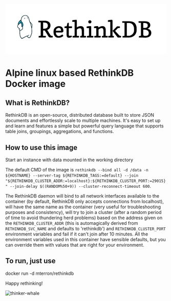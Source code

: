 ![rethinkdb](https://raw.githubusercontent.com/indiedotkim/devstrap/master/logos/RethinkDB-logo-thinker.png)
# Alpine linux based RethinkDB Docker image
## What is RethinkDB?

RethinkDB is an open-source, distributed database built to store JSON documents and effortlessly scale to multiple machines. It's easy to set up and learn and features a simple but powerful query language that supports table joins, groupings, aggregations, and functions.

## How to use this image
Start an instance with data mounted in the working directory

The default CMD of the image is ``rethinkdb --bind all -d /data -n ${HOSTNAME} --server-tag ${RETHINKDB_TAGS:=default} --join "${RETHINKDB_CLUSTER_ADDR:=localhost}:${RETHINKDB_CLUSTER_PORT:=29015}" --join-delay $((RANDOM%50+9)) --cluster-reconnect-timeout 600``.

The RethinkDB daemon will bind to all network interfaces available to the container (by default, RethinkDB only accepts connections from localhost), will have the same name as the container (very useful for troubleshooting purposes and consistency), will try to join a cluster (after a random period of time to avoid thundering herd problems) based on the address given on the ``RETHINKDB_CLUSTER_ADDR`` (this is automagically derived from ``RETHINKDB_SVC_NAME`` and defaults to 'rethinkdb') and ``RETHINKDB_CLUSTER_PORT`` environment variables and fail if it can't join after 10 minutes.
All the environment variables used in this container have sensible defaults, but you can override them with values that are right for your environment.

## To run, just use
docker run -d mterron/rethinkdb

Happy rethinking!

![thinker-whale](http://imgur.com/bJXuQB1.png)
